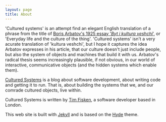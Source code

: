 ```yaml
---
layout: page
title: About
---
```

'Cultured systems' is an attempt find an elegant English translation of a phrase from the title of [Boris Arbatov's 1925 essay '*Byt i kultura veshchi*'](https://www.jstor.org/stable/779022), or 'Everyday life and the culture of the thing'. 'Cultured systems' isn't a very acurate translation of 'kultura veshchi', but I hope it captures the idea Arbatov expresses in his article, that our culture doesn't just include people, but also the system of objects and machines that build it with us. Arbatov's radical thesis seems increasingly plausible, if not obvious, in our world of interactive, communicative objects (and the hidden systems which enable them).

[Cultured Systems](https://cultured.systems/) is a blog about software development, about writing code and getting it to run. That is, about building the systems that we, and our comrade cultured objects, live within. 

Cultured Systems is written by [Tim Fisken](https://www.timfisken.org/), a software developer based in London.

This web site is built with [Jekyll](https://jekyllrb.com/) and is based on the [Hyde](http://hyde.getpoole.com/) theme. 
